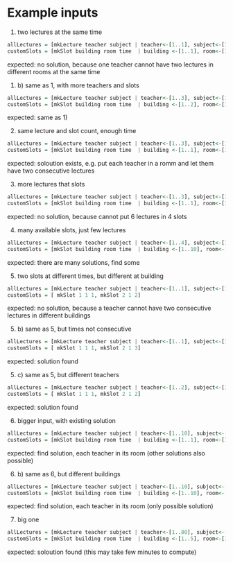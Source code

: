 # Example inputs

1) two lectures at the same time
```Haskell
allLectures = [mkLecture teacher subject | teacher<-[1..1], subject<-[1..2]]
customSlots = [mkSlot building room time  | building <-[1..1], room<-[1..2], time<-[1..1]]
```
expected: no solution, because one teacher cannot have two lectures in different rooms at the same time


1) b) same as 1, with more teachers and slots
```Haskell
allLectures = [mkLecture teacher subject | teacher<-[1..3], subject<-[1..2]]
customSlots = [mkSlot building room time  | building <-[1..2], room<-[1..3], time<-[1..1]]
```
expected: same as 1)


2) same lecture and slot count, enough time
```Haskell
allLectures = [mkLecture teacher subject | teacher<-[1..3], subject<-[1..2]]
customSlots = [mkSlot building room time  | building <-[1..1], room<-[1..3], time<-[1..2]]
```
expected: soloution exists, e.g. put each teacher in a romm and let them have two consecutive lectures    


3) more lectures that slots
```Haskell
allLectures = [mkLecture teacher subject | teacher<-[1..3], subject<-[1..2]]
customSlots = [mkSlot building room time  | building <-[1..1], room<-[1..2], time<-[1..2]]
```
expected: no solution, because cannot put 6 lectures in 4 slots


4) many available slots, just few lectures
```Haskell
allLectures = [mkLecture teacher subject | teacher<-[1..4], subject<-[1..4]]
customSlots = [mkSlot building room time  | building <-[1..10], room<-[1..20], time<-[1..20]]
```
expected: there are many solutions, find some


5) two slots at different times, but different at building
```Haskell
allLectures = [mkLecture teacher subject | teacher<-[1..1], subject<-[1..2]]
customSlots = [ mkSlot 1 1 1, mkSlot 2 1 2]
```
expected: no solution, because a teacher cannot have two consecutive lectures in different buildings

5) b) same as 5, but times not consecutive
```Haskell
allLectures = [mkLecture teacher subject | teacher<-[1..1], subject<-[1..2]]
customSlots = [ mkSlot 1 1 1, mkSlot 2 1 3]
```
expected: solution found

5) c) same as 5, but different teachers
```Haskell
allLectures = [mkLecture teacher subject | teacher<-[1..2], subject<-[1..1]]
customSlots = [ mkSlot 1 1 1, mkSlot 2 1 2]
```
expected: solution found


6) bigger input, with existing solution
```Haskell
allLectures = [mkLecture teacher subject | teacher<-[1..10], subject<-[1..10]]
customSlots = [mkSlot building room time  | building <-[1..1], room<-[1..10], time<-[1..10]]
```
expected: find solution, each teacher in its room (other solutions also possible)

6) b) same as 6, but different buildings 
```Haskell
allLectures = [mkLecture teacher subject | teacher<-[1..10], subject<-[1..10]]
customSlots = [mkSlot building room time  | building <-[1..10], room<-[1..1], time<-[1..10]]
```
expected: find solution, each teacher in its room (only possible solution)


7) big one
```Haskell
allLectures = [mkLecture teacher subject | teacher<-[1..80], subject<-[1..10]]
customSlots = [mkSlot building room time  | building <-[1..5], room<-[1..10], time<-[1..20]]
```
expected: soloution found (this may take few minutes to compute)
